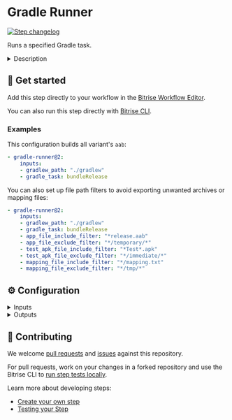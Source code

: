 # Gradle Runner

[![Step changelog](https://shields.io/github/v/release/bitrise-io/steps-gradle-runner?include_prereleases&label=changelog&color=blueviolet)](https://github.com/bitrise-io/steps-gradle-runner/releases)

Runs a specified Gradle task.

<details>
<summary>Description</summary>

The Step runs the specified Gradle task and copies the generated APK and AAB files into
the Bitrise Deploy Directory (`$BITRISE_DEPLOY_DIR`). It is capable of doing everything that you can do with Gradle on your own machine.

### Configuring the Step

To use this Step, you need at least two things:

* [Gradle Wrapper](https://docs.gradle.org/current/userguide/gradle_wrapper.html).
* A Gradle task that is correctly configured in your Gradle project.

The Step can run the specified task with the Gradle Wrapper. For the basic configuration:

1. Open the **Config** input group.
1. In the **Gradle task to run** input, add the task you want to run. Without an existing, valid task, the Step will fail.
1. Set the `gradlew` file path: this is the path where the Gradle Wrapper lives in your project. The path should be relative to the project's root.
1. Optionally, you can set a `build.gradle` file for the Step in the **Optional path to the gradle build file to use** input.

To configure exporting an APK or AAB file generated by the Step:

1. Open the **Export config** input group.
1. Filter the files you want the Step to export. You can filter:
   * APK and AAB files.
   * Test APK files.
   * Mapping files.
   Both exclude and include filters can be used. Each filter option can take multiple patterns, with each pattern on its own line in the input field.

### Troubleshooting

If the Step keeps failing because it can't download the dependencies, check the `repositories` section in your `build.gradle` file.
It's possible that one or more of the services listed there are down so we Bitrise can't connect to them to download the dependencies you need.

If you use a `build.gradle` file and get the error `Issue with input: GradleFile does not exist`, check the **Optional path to the gradle build file to use** input.
Remember, the path must be relative to the root of the repository.

### Useful links

* [Gradle Wrapper](https://docs.gradle.org/current/userguide/gradle_wrapper.html)
* [Caching Gradle](https://devcenter.bitrise.io/builds/caching/caching-gradle/)

### Related Steps

* [Generate Gradle Wrapper](https://www.bitrise.io/integrations/steps/generate-gradle-wrapper)
* [Gradle Unit Test](https://www.bitrise.io/integrations/steps/gradle-unit-test)
* [Android Build](https://www.bitrise.io/integrations/steps/android-build)
</details>

## 🧩 Get started

Add this step directly to your workflow in the [Bitrise Workflow Editor](https://devcenter.bitrise.io/steps-and-workflows/steps-and-workflows-index/).

You can also run this step directly with [Bitrise CLI](https://github.com/bitrise-io/bitrise).

### Examples

This configuration builds all variant's `aab`:

```yaml
- gradle-runner@2:
    inputs:
    - gradlew_path: "./gradlew"
    - gradle_task: bundleRelease
```
You can also set up file path filters to avoid exporting unwanted archives or mapping files:

```yaml
- gradle-runner@2:
    inputs:
    - gradlew_path: "./gradlew"
    - gradle_task: bundleRelease
    - app_file_include_filter: "*release.aab"
    - app_file_exclude_filter: "*/temporary/*"
    - test_apk_file_include_filter: "*Test*.apk"
    - test_apk_file_exclude_filter: "*/immediate/*"
    - mapping_file_include_filter: "*/mapping.txt"
    - mapping_file_exclude_filter: "*/tmp/*"
```


## ⚙️ Configuration

<details>
<summary>Inputs</summary>

| Key | Description | Flags | Default |
| --- | --- | --- | --- |
| `gradle_file` | Optional path to the Gradle build file to use. It should be relative to the root of the project.  |  | `$GRADLE_BUILD_FILE_PATH` |
| `gradle_task` | Gradle task to run. You can call `gradle tasks` or `gradle tasks --all` in your Gradle project directory to get the list of available tasks.  | required | `assemble` |
| `gradlew_path` | Using a Gradle Wrapper (gradlew) is required, as the wrapper ensures that the right Gradle version is installed and used for the build. You can find more information about the Gradle Wrapper (gradlew), and about how you can generate one in the official guide at: [https://docs.gradle.org/current/userguide/gradle_wrapper.html](https://docs.gradle.org/current/userguide/gradle_wrapper.html). The path should be relative to the repository root. For example, `./gradlew`, or if it is in a sub directory, `./sub/dir/gradlew`.  | required | `$GRADLEW_PATH` |
| `app_file_include_filter` | The Step will copy the generated APK and AAB files that match this filter into the Bitrise deploy directory. Seperate patterns with a newline. Example: Copy every APK and AAB file: ``` *.apk *.aab ``` Copy every APK file with a filename that contains `release`, like (`./app/build/outputs/apk/app-release-unsigned.apk`): ``` *release*.apk ```  |  | `*.apk *.aab ` |
| `app_file_exclude_filter` | One filter per line. The Step will NOT copy the generated APK and AAB files that match these filters into the Bitrise deploy directory. You can use this filter to avoid moving unaligned and/or unsigned APK and AAB files. If you specify an empty filter, every APK and AAB file (selected by `APK and AAB file include filter`) will be copied. Seperate patterns with a newline. Examples: Do not copy APK files with a filename that contains `unaligned`: ``` *unaligned*.apk ``` Do not copy APK files with a filename that contains `unaligned` and/or `Test`: ``` *unaligned*.apk *Test*.apk ```  |  | `*unaligned.apk *Test*.apk */intermediates/* ` |
| `test_apk_file_include_filter` | The Step will copy the generated apk files that match this filter into the Bitrise deploy directory.  Example: Copy every APK if its filename contains Test, like (./app/build/outputs/apk/app-debug-androidTest-unaligned.apk):  ``` *Test*.apk ```  |  | `*Test*.apk` |
| `test_apk_file_exclude_filter` | One filter per line. The Step will NOT copy the generated apk files that match this filters into the Bitrise deploy directory. You can use this filter to avoid moving unalinged and/or unsigned apk files. If you specify an empty filter, every APK file (selected by `apk_file_include_filter`) will be copied. Example: Do not copy the test APK file if its filename contains `unaligned`: ``` *unaligned*.apk ```  |  |  |
| `mapping_file_include_filter` | The Step will copy the generated mapping files that match this filter into the Bitrise deploy directory. If you specify an empty filter, no mapping files will be copied. Example:  Copy every mapping.txt file: ``` *mapping.txt ```  |  | `*/mapping.txt` |
| `mapping_file_exclude_filter` | The Step will **not** copy the generated mapping files that match this filter into the Bitrise deploy directory. You can use this input to avoid moving a beta mapping file, for example. If you specify an empty filter, every mapping file (selected by `mapping_file_include_filter`) will be copied. Example:  Do not copy any mapping.txt file that is in a `beta` directoy: ``` */beta/mapping.txt ```  |  | `*/tmp/*` |
| `cache_level` | `all` - will cache build-cache and dependencies `only_deps` - will cache dependencies only `none` - won't cache any of the above | required | `only_deps` |
| `gradle_options` | Flags added to the end of the Gradle call. You can use multiple options, separated by a space. Example: `--stacktrace --debug` If `--debug` or `-d` options are set then only the last 20 lines of the raw gradle output will be visible in the build log. The full raw output will be exported to the `$BITRISE_GRADLE_RAW_RESULT_TEXT_PATH` variable and will be added as a build artifact. |  | `--stacktrace` |
| `apk_file_include_filter` | This input is **DEPRECATED** - use the `APK and AAB file include filter` input instead and set this input to empty value. The step will copy the generated APK files that match this filter into the Bitrise Deploy Directory. If you specify an empty filter, the new input "APK and AAB file include filter" will be used. Example: Copy every APK file: ``` "*.apk" ``` Copy every APK file with a filename that contains `release`, like (`./app/build/outputs/apk/app-release-unsigned.apk`): ``` *release*.apk ```  |  |  |
| `apk_file_exclude_filter` | This input is **DEPRECATED** - use the `APK and AAB file exclude filter` input instead and set this input to empty value. One filter per line. The step will **not** copy the generated APK files that match this filters into the Bitrise Deploy Directory. You can use this filter to avoid moving unalinged and/or unsigned apk files. If you specify an empty filter, the new input "APK and AAB file exclude filter" will be used. Examples: Do not copy APK files with a filename that contains `unaligned`: ``` *unaligned*.apk ``` Do not copy APK files with a filename that contains `unaligned` and/or `Test`: ``` *unaligned*.apk *Test*.apk ```  |  |  |
| `collect_metrics` | Enable Gradle metrics collection and send data to Bitrise.  |  | `no` |
</details>

<details>
<summary>Outputs</summary>

| Environment Variable | Description |
| --- | --- |
| `BITRISE_APK_PATH` | This output will include the path of the generated APK file, after filtering based on the filter inputs. If the build generates more than one APK file which fulfills the filter inputs this output will contain the last one's path. |
| `BITRISE_AAB_PATH` | This output will include the path of the generated AAB file, after filtering based on the filter inputs. If the build generates more than one AAB file which fulfills the filter inputs this output will contain the last one's path. |
| `BITRISE_TEST_APK_PATH` | This output will include the path of the generated test APK file, after filtering based on the filter inputs. If the build generates more than one APK file which fulfills the filter inputs this output will contain the last one's path. |
| `BITRISE_APK_PATH_LIST` | This output will include the paths of the generated APK files, after filtering based on the filter inputs. The paths are separated with `\|` character, eg: `app-armeabi-v7a-debug.apk\|app-mips-debug.apk\|app-x86-debug.apk` |
| `BITRISE_AAB_PATH_LIST` | This output will include the paths of the generated AAB files, after filtering based on the filter inputs. The paths are separated with `\|` character, eg: `app.aab\|app2.aab` |
| `BITRISE_MAPPING_PATH` | This output will include the path of the generated mapping.txt. If more than one mapping.txt exist in project this output will contain the last one's path. |
</details>

## 🙋 Contributing

We welcome [pull requests](https://github.com/bitrise-io/steps-gradle-runner/pulls) and [issues](https://github.com/bitrise-io/steps-gradle-runner/issues) against this repository.

For pull requests, work on your changes in a forked repository and use the Bitrise CLI to [run step tests locally](https://devcenter.bitrise.io/bitrise-cli/run-your-first-build/).

Learn more about developing steps:

- [Create your own step](https://devcenter.bitrise.io/contributors/create-your-own-step/)
- [Testing your Step](https://devcenter.bitrise.io/contributors/testing-and-versioning-your-steps/)
